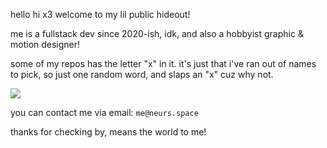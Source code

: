 hello hi x3 welcome to my lil public hideout!

me is a fullstack dev since 2020-ish, idk, and also a hobbyist graphic & motion designer!

some of my repos has the letter "x" in it. it's just that i've ran out of names to pick, so just one random word, and slaps an "x" cuz why not.

![](https://komarev.com/ghpvc/?username=neursh&label=Silly+goobers)

you can contact me via email: `me@neurs.space`

thanks for checking by, means the world to me!
